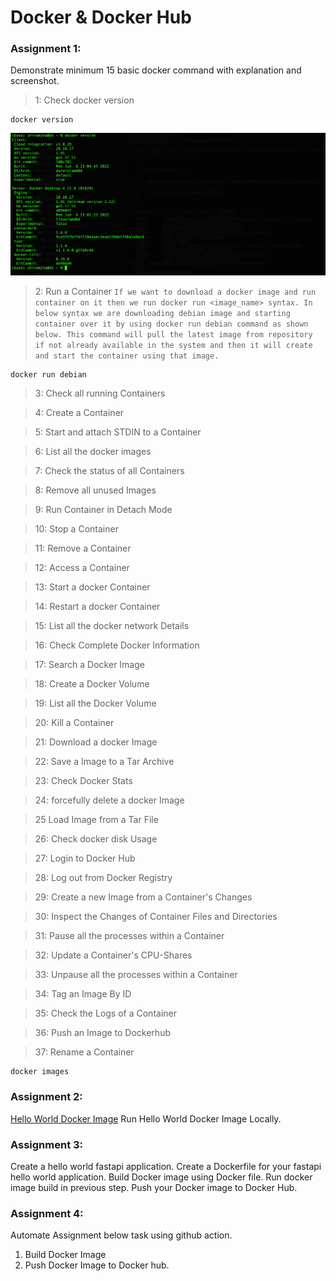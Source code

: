 # Docker & Docker Hub


### Assignment 1:

Demonstrate minimum 15 basic docker command with explanation and screenshot.

> 1: Check docker version

```
docker version
```
![image](https://github.com/jhashivam/Industry_Ready_projects/blob/main/Docker/images/doc_01.png)

> 2: Run a Container
`If we want to download a docker image and run container on it then we run docker run <image_name> syntax. In below syntax we are downloading debian image and starting container over it by using docker run debian command as shown below. This command will pull the latest image from repository if not already available in the system and then it will create and start the container using that image.`

```
docker run debian
```

> 3: Check all running Containers


> 4: Create a Container


> 5: Start and attach STDIN to a Container


> 6: List all the docker images


> 7: Check the status of all Containers


> 8: Remove all unused Images


> 9: Run Container in Detach Mode


> 10: Stop a Container


> 11: Remove a Container


> 12: Access a Container


> 13: Start a docker Container


> 14: Restart a docker Container


> 15: List all the docker network Details


> 16: Check Complete Docker Information


> 17: Search a Docker Image


> 18: Create a Docker Volume


> 19: List all the Docker Volume


> 20: Kill a Container


> 21: Download a docker Image


> 22: Save a Image to a Tar Archive


> 23: Check Docker Stats


> 24: forcefully delete a docker Image


> 25  Load Image from a Tar File


> 26: Check docker disk Usage


> 27: Login to Docker Hub


> 28: Log out from Docker Registry


> 29: Create a new Image from a Container's Changes


> 30: Inspect the Changes of Container Files and Directories


> 31: Pause all the processes within a Container


> 32: Update a Container's CPU-Shares


> 33: Unpause all the processes within a Container


> 34: Tag an Image By ID


> 35: Check the Logs of a Container


> 36: Push an Image to Dockerhub


> 37: Rename a Container


```
docker images
```


### Assignment 2:

[Hello World Docker Image](https://hub.docker.com/_/hello-world)
Run Hello World Docker Image Locally.


### Assignment 3:
Create a hello world fastapi application.
Create a Dockerfile for your fastapi hello world application.
Build Docker image using Docker file.
Run docker image build in previous step.
Push your Docker image to Docker Hub.


### Assignment 4:
Automate Assignment below task using github action.
1. Build Docker Image 
2. Push Docker Image to Docker hub.